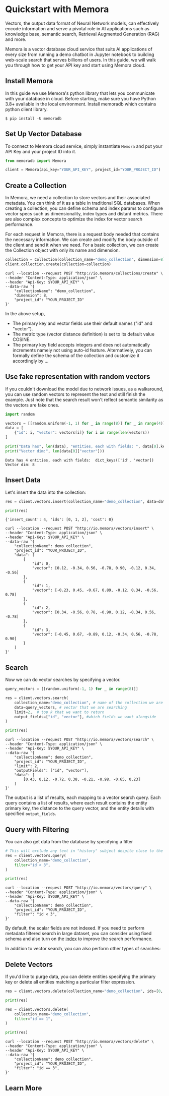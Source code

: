 # Quickstart with Memora


Vectors, the output data format of Neural Network models, can effectively encode information and serve a pivotal role in AI applications such as knowledge base, semantic search, Retrieval Augmented Generation (RAG) and more. 

Memora is a vector database cloud service that suits AI applications of every size from running a demo chatbot in Jupyter notebook to building web-scale search that serves billions of users. In this guide, we will walk you through how to get your API key and start using Memora cloud.


## Install Memora
In this guide we use Memora's python library that lets you communicate with your database in cloud. Before starting, make sure you have Python 3.8+ available in the local environment. Install memoradb which contains python client library.

```shell
$ pip install -U memoradb
```

## Set Up Vector Database
To connect to Memora cloud service, simply instantiate `Memora` and put your API Key and your project ID into it. 

```python
from memoradb import Memora

client = Memora(api_key="YOUR_API_KEY", project_id="YOUR_PROJECT_ID")
```



## Create a Collection
In Memora, we need a collection to store vectors and their associated metadata. You can think of it as a table in traditional SQL databases. When creating a collection, you can define schema and index params to configure vector specs such as dimensionality, index types and distant metrics. There are also complex concepts to optimize the index for vector search performance. 

For each request in Memora, there is a request body needed that contains the necessary information. We can create and modify the body outside of the client and send it when we need. For a basic collection, we can create the Collection object with only its name and dimension.


```python
collection = Collection(collection_name="demo_collection", dimension=8)
client.collection.create(collection=collection)
```

```shell
curl --location --request POST "http://io.memora/collections/create" \
--header "Content-Type: application/json" \
--header "Api-Key: $YOUR_API_KEY" \
--data-raw '{
    "collectionName": "demo_collection",
    "dimension": 8,
    "project_id": "YOUR_PROJECT_ID"
}'

```

In the above setup, 
- The primary key and vector fields use their default names ("id" and "vector").
- The metric type (vector distance definition) is set to its default value COSINE.
- The primary key field accepts integers and does not automatically increments namely not using auto-id feature.
Alternatively, you can formally define the schema of the collection and customize it accordingly by ...


## Use fake representation with random vectors
If you couldn't download the model due to network issues, as a walkaround, you can use random vectors to represent the text and still finish the example. Just note that the search result won't reflect semantic similarity as the vectors are fake ones. 


```python
import random

vectors = [[random.uniform(-1, 1) for _ in range(8)] for _ in range(4)]
data = [
    {"id": i, "vector": vectors[i]} for i in range(len(vectors))
]

print("Data has", len(data), "entities, each with fields: ", data[0].keys())
print("Vector dim:", len(data[0]["vector"]))
```

    Data has 4 entities, each with fields:  dict_keys(['id', 'vector])
    Vector dim: 8


## Insert Data
Let's insert the data into the collection:


```python
res = client.vectors.insert(collection_name="demo_collection", data=data)

print(res)
```

    {'insert_count': 4, 'ids': [0, 1, 2], 'cost': 0}


```shell
curl --location --request POST "http://io.memora/vectors/insert" \
--header "Content-Type: application/json" \
--header "Api-Key: $YOUR_API_KEY" \
--data-raw '{
    "collectionName": demo_collection",
    "project_id": "YOUR_PROJECT_ID",
    "data": [
        {
            "id": 0,
            "vector": [0.12, -0.34, 0.56, -0.78, 0.90, -0.12, 0.34, -0.56]
        },
        {
            "id": 1,
            "vector": [-0.23, 0.45, -0.67, 0.89, -0.12, 0.34, -0.56, 0.78]
        },
        {
            "id": 2,
            "vector": [0.34, -0.56, 0.78, -0.90, 0.12, -0.34, 0.56, -0.78]
        },
        {
            "id": 3,
            "vector": [-0.45, 0.67, -0.89, 0.12, -0.34, 0.56, -0.78, 0.90]
        }
    ]
}'
```


## Search
Now we can do vector searches by specifying a vector.


```python
query_vectors = [[random.uniform(-1, 1) for _ in range(8)]]

res = client.vectors.search(
    collection_name="demo_collection", # name of the collection we are working in
    data=query_vectors, # vector that we are searching
    limit=2,  # top k that we want to return
    output_fields=["id", "vector"], #which fields we want alongside
)

print(res)
```

```shell
curl --location --request POST "http://io.memora/vectors/search" \
--header "Content-Type: application/json" \
--header "Api-Key: $YOUR_API_KEY" \
--data-raw '{
    "collectionName": demo_collection",
    "project_id": "YOUR_PROJECT_ID",
    "limit": 2,
    "outputFields": ["id", "vector"],
    "data": [
        [0.43, 0.12, -0.72, 0.38, -0.21, -0.98, -0.65, 0.23]
    ]
}'
```


The output is a list of results, each mapping to a vector search query. Each query contains a list of results, where each result contains the entity primary key, the distance to the query vector, and the entity details with specified `output_fields`.

## Query with Filtering
You can also get data from the database by specifying a filter 


```python
# This will exclude any text in "history" subject despite close to the query vector.
res = client.vectors.query(
    collection_name="demo_collection",
    filter="id < 3",
)

print(res)
```

```shell
curl --location --request POST "http://io.memora/vectors/query" \
--header "Content-Type: application/json" \
--header "Api-Key: $YOUR_API_KEY" \
--data-raw '{
    "collectionName": demo_collection",
    "project_id": "YOUR_PROJECT_ID",
    "filter": "id < 3",
}'
```

By default, the scalar fields are not indexed. If you need to perform metadata filtered search in large dataset, you can consider using fixed schema and also turn on the [index](https://milvus.io/docs/scalar_index.md) to improve the search performance. 

In addition to vector search, you can also perform other types of searches:


## Delete Vectors
If you'd like to purge data, you can delete entities specifying the primary key or delete all entities matching a particular filter expression.


```python
res = client.vectors.delete(collection_name="demo_collection", ids=[0, 2])

print(res)

res = client.vectors.delete(
    collection_name="demo_collection",
    filter="id == 1",
)

print(res)
```
```shell
curl --location --request POST "http://io.memora/vectors/delete" \
--header "Content-Type: application/json" \
--header "Api-Key: $YOUR_API_KEY" \
--data-raw '{
    "collectionName": demo_collection",
    "project_id": "YOUR_PROJECT_ID",
    "filter": "id == 3",
}'
```



## Learn More

